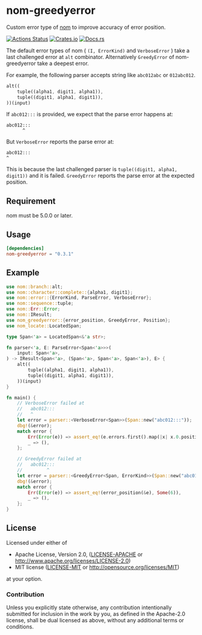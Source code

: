 # nom-greedyerror
Custom error type of [nom](https://github.com/Geal/nom) to improve accuracy of error position.

[![Actions Status](https://github.com/dalance/nom-greedyerror/workflows/Rust/badge.svg)](https://github.com/dalance/nom-greedyerror/actions)
[![Crates.io](https://img.shields.io/crates/v/nom-greedyerror.svg)](https://crates.io/crates/nom-greedyerror)
[![Docs.rs](https://docs.rs/nom-greedyerror/badge.svg)](https://docs.rs/nom-greedyerror)

The default error types of nom ( `(I, ErrorKind)` and `VerboseError` ) take a last challenged error at `alt` combinator.
Alternatively `GreedyError` of nom-greedyerror take a deepest error.

For example, the following parser accepts string like `abc012abc` or `012abc012`.

```rust
alt((
    tuple((alpha1, digit1, alpha1)),
    tuple((digit1, alpha1, digit1)),
))(input)
```

If `abc012:::` is provided, we expect that the parse error happens at:

```
abc012:::
      ^
```

But `VerboseError` reports the parse error at:

```
abc012:::
^
```

This is because the last challenged parser is `tuple((digit1, alpha1, digit1))` and it is failed.
`GreedyError` reports the parse error at the expected position.

## Requirement

nom must be 5.0.0 or later.

## Usage

```Cargo.toml
[dependencies]
nom-greedyerror = "0.3.1"
```

## Example

```rust
use nom::branch::alt;
use nom::character::complete::{alpha1, digit1};
use nom::error::{ErrorKind, ParseError, VerboseError};
use nom::sequence::tuple;
use nom::Err::Error;
use nom::IResult;
use nom_greedyerror::{error_position, GreedyError, Position};
use nom_locate::LocatedSpan;

type Span<'a> = LocatedSpan<&'a str>;

fn parser<'a, E: ParseError<Span<'a>>>(
    input: Span<'a>,
) -> IResult<Span<'a>, (Span<'a>, Span<'a>, Span<'a>), E> {
    alt((
        tuple((alpha1, digit1, alpha1)),
        tuple((digit1, alpha1, digit1)),
    ))(input)
}

fn main() {
    // VerboseError failed at
    //   abc012:::
    //   ^
    let error = parser::<VerboseError<Span>>(Span::new("abc012:::"));
    dbg!(&error);
    match error {
        Err(Error(e)) => assert_eq!(e.errors.first().map(|x| x.0.position()), Some(0)),
        _ => (),
    };

    // GreedyError failed at
    //   abc012:::
    //         ^
    let error = parser::<GreedyError<Span, ErrorKind>>(Span::new("abc012:::"));
    dbg!(&error);
    match error {
        Err(Error(e)) => assert_eq!(error_position(&e), Some(6)),
        _ => (),
    };
}
```

## License

Licensed under either of

 * Apache License, Version 2.0, ([LICENSE-APACHE](LICENSE-APACHE) or http://www.apache.org/licenses/LICENSE-2.0)
 * MIT license ([LICENSE-MIT](LICENSE-MIT) or http://opensource.org/licenses/MIT)

at your option.

### Contribution

Unless you explicitly state otherwise, any contribution intentionally
submitted for inclusion in the work by you, as defined in the Apache-2.0
license, shall be dual licensed as above, without any additional terms or
conditions.
